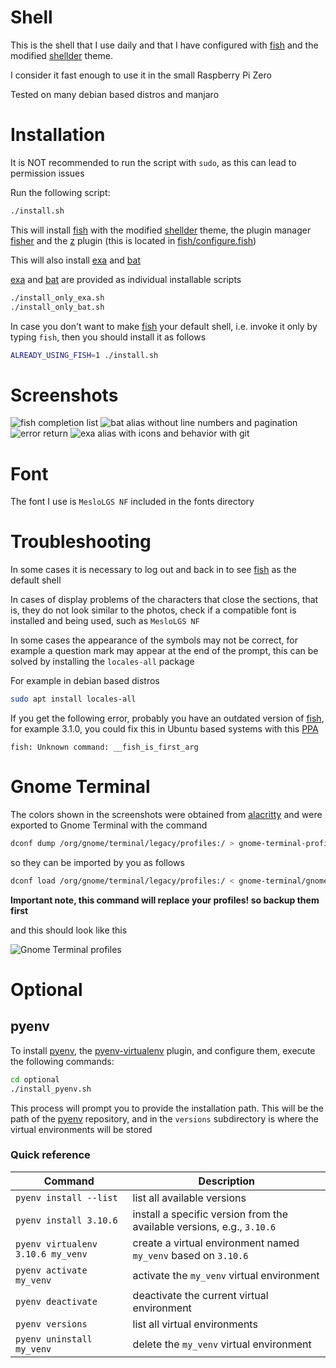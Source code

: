 # Shell
This is the shell that I use daily and that I have configured with [fish](https://github.com/fish-shell/fish-shell) and the modified [shellder](https://github.com/simnalamburt/shellder) theme.

I consider it fast enough to use it in the small Raspberry Pi Zero

Tested on many debian based distros and manjaro

# Installation
It is NOT recommended to run the script with `sudo`, as this can lead to permission issues

Run the following script:

```sh
./install.sh
```
This will install [fish](https://github.com/fish-shell/fish-shell) with the modified [shellder](https://github.com/simnalamburt/shellder) theme, the plugin manager [fisher](https://github.com/jorgebucaran/fisher) and the [z](https://github.com/jethrokuan/z) plugin (this is located in [fish/configure.fish](fish/configure.fish))

This will also install [exa](https://github.com/ogham/exa) and [bat](https://github.com/sharkdp/bat)

[exa](https://github.com/ogham/exa) and [bat](https://github.com/sharkdp/bat) are provided as individual installable scripts
```sh
./install_only_exa.sh
./install_only_bat.sh
```

In case you don't want to make [fish](https://github.com/fish-shell/fish-shell) your default shell, i.e. invoke it only by typing `fish`, then you should install it as follows
```sh
ALREADY_USING_FISH=1 ./install.sh
```

# Screenshots

![fish completion list](images/1.png "fish completion list")
![bat alias without line numbers and pagination](images/2.png "bat alias without line numbers and pagination")
![error return](images/3.png "error return")
![exa alias with icons and behavior with git](images/4.png "exa alias with icons and behavior with git")

# Font

The font I use is `MesloLGS NF` included in the fonts directory

# Troubleshooting

In some cases it is necessary to log out and back in to see [fish](https://github.com/fish-shell/fish-shell) as the default shell

In cases of display problems of the characters that close the sections, that is, they do not look similar to the photos, check if a compatible font is installed and being used, such as `MesloLGS NF`

In some cases the appearance of the symbols may not be correct, for example a question mark may appear at the end of the prompt, this can be solved by installing the `locales-all` package

For example in debian based distros
```sh
sudo apt install locales-all
```

If you get the following error, probably you have an outdated version of [fish](https://github.com/fish-shell/fish-shell), for example 3.1.0, you could fix this in Ubuntu based systems with this [PPA](https://launchpad.net/~fish-shell/+archive/ubuntu/release-3)
```
fish: Unknown command: __fish_is_first_arg
```

# Gnome Terminal

The colors shown in the screenshots were obtained from [alacritty](https://github.com/alacritty/alacritty) and were exported to Gnome Terminal with the command
```sh
dconf dump /org/gnome/terminal/legacy/profiles:/ > gnome-terminal-profiles.dconf
```
so they can be imported by you as follows
```sh
dconf load /org/gnome/terminal/legacy/profiles:/ < gnome-terminal/gnome-terminal-profiles.dconf
```
**Important note, this command will replace your profiles! so backup them first**

and this should look like this

![Gnome Terminal profiles](images/5.png "Gnome Terminal profiles")

# Optional

## pyenv
To install [pyenv](https://github.com/pyenv/pyenv), the [pyenv-virtualenv](https://github.com/pyenv/pyenv-virtualenv) plugin, and configure them, execute the following commands:

```sh
cd optional
./install_pyenv.sh
```
This process will prompt you to provide the installation path. This will be the path of the [pyenv](https://github.com/pyenv/pyenv) repository, and in the `versions` subdirectory is where the virtual environments will be stored

### Quick reference

|Command|Description|
|-|-|
|`pyenv install --list`|list all available versions|
|`pyenv install 3.10.6`|install a specific version from the available versions, e.g., `3.10.6`|
|`pyenv virtualenv 3.10.6 my_venv`|create a virtual environment named `my_venv` based on `3.10.6`|
|`pyenv activate my_venv`|activate the `my_venv` virtual environment|
|`pyenv deactivate`|deactivate the current virtual environment|
|`pyenv versions`|list all virtual environments|
|`pyenv uninstall my_venv`|delete the `my_venv` virtual environment|
